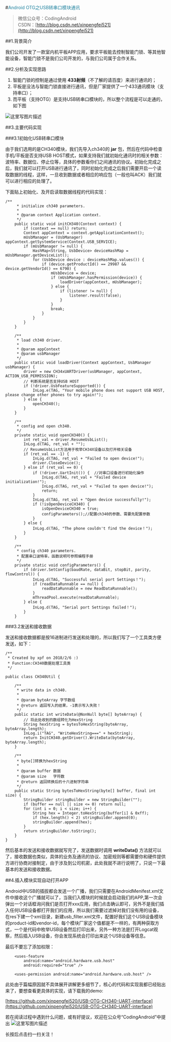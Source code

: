 
#<span  style="color:#1e819e;">Android OTG之USB转串口模块通讯</span>

>微信公众号：CodingAndroid  
CSDN：[http://blog.csdn.net/xinpengfei521](http://blog.csdn.net/xinpengfei521)

##1.背景简介

我们公司开发了一款室内机平板APP应用，要求平板能去控制智能门锁、等其他智能设备，智能门锁不是我们公司开发的，与我们公司属于合作关系。

##2.分析及实现思路
	
1. 智能门锁的控制是通过使用 **433射频**（不了解的请百度）来进行通讯的；
2. 平板是没法与智能门锁直接进行通讯，但是厂家提供了一个433通讯模块（支持串口）；
3. 而平板（支持OTG）是支持USB转串口模块的，所以整个流程是可以走通的，如下图

![这里写图片描述](https://img-blog.csdn.net/20180401005034848?watermark/2/text/aHR0cHM6Ly9ibG9nLmNzZG4ubmV0L3hpbnBlbmdmZWk1MjE=/font/5a6L5L2T/fontsize/400/fill/I0JBQkFCMA==/dissolve/70)

##3.主要代码实现

###3.1初始化USB转串口模块

由于我们选用的是CH340模块，我们先导入ch340的 **jar** 包，然后在代码中检查手机/平板是否支持USB HOST模式，如果支持我们就初始化通讯时的相关参数：波特率、数据位、停止位等，具体的参数看你们之间通讯的协议。初始化完成之后，我们就可以打开USB进行通讯了，同时初始化完成之后我们需要开启一个读取数据的线程，这样，一旦收到数据或者相应的响应包（一般也叫ACK）我们就可以进行相应的处理了。

下面贴上初始化、及开启读取数据线程的代码实现：

```
/**
     * initialize ch340 parameters.
     *
     * @param context Application context.
     */
    public static void initCH340(Context context) {
        if (context == null) return;
        Context appContext = context.getApplicationContext();
        mUsbManager = (UsbManager) appContext.getSystemService(Context.USB_SERVICE);
        if (mUsbManager != null) {
            HashMap<String, UsbDevice> deviceHashMap = mUsbManager.getDeviceList();
            for (UsbDevice device : deviceHashMap.values()) {
                if (device.getProductId() == 29987 && device.getVendorId() == 6790) {
                    mUsbDevice = device;
                    if (mUsbManager.hasPermission(device)) {
                        loadDriver(appContext, mUsbManager);
                    } else {
                        if (listener != null) {
                            listener.result(false);
                        }
                    }
                    break;
                }
            }
        }
    }

    /**
     * load ch340 driver.
     *
     * @param appContext
     * @param usbManager
     */
    public static void loadDriver(Context appContext, UsbManager usbManager) {
        driver = new CH34xUARTDriver(usbManager, appContext, ACTION_USB_PERMISSION);
        // 判断系统是否支持USB HOST
        if (!driver.UsbFeatureSupported()) {
            InLog.e(TAG, "Your mobile phone does not support USB HOST, please change other phones to try again!");
        } else {
            openCH340();
        }
    }

    /**
     * config and open ch340.
     */
    private static void openCH340() {
        int ret_val = driver.ResumeUsbList();
        InLog.d(TAG, ret_val + "");
        // ResumeUsbList方法用于枚举CH34X设备以及打开相关设备
        if (ret_val == -1) {
            InLog.d(TAG, ret_val + "Failed to open device!");
            driver.CloseDevice();
        } else if (ret_val == 0) {
            if (!driver.UartInit()) {  //对串口设备进行初始化操作
                InLog.d(TAG, ret_val + "Failed device initialization!");
                InLog.d(TAG, ret_val + "Failed to open device!");
                return;
            }
            InLog.d(TAG, ret_val + "Open device successfully!");
            if (!isOpenDeviceCH340) {
                isOpenDeviceCH340 = true;
                configParameters();//配置ch340的参数、需要先配置参数
            }
        } else {
            InLog.d(TAG, "The phone couldn't find the device！");
        }
    }

    /**
     * config ch340 parameters.
     * 配置串口波特率，函数说明可参照编程手册
     */
    private static void configParameters() {
        if (driver.SetConfig(baudRate, dataBit, stopBit, parity, flowControl)) {
            InLog.d(TAG, "Successful serial port Settings！");
            if (readDataRunnable == null) {
                readDataRunnable = new ReadDataRunnable();
            }
            mThreadPool.execute(readDataRunnable);
        } else {
            InLog.d(TAG, "Serial port Settings failed！");
        }
    }
```

###3.2发送和接收数据

发送和接收数据都是按16进制进行发送和处理的，所以我们写了一个工具类方便发送，如下：

```
/**
 * Created by xpf on 2018/2/6 :)
 * Function:CH340数据处理工具类
 */

public class CH340Util {

    /**
     * write data in ch340.
     *
     * @param byteArray 字节数组
     * @return 返回写入的结果，-1表示写入失败！
     */
    public static int writeData(@NonNull byte[] byteArray) {
        // 将此处收到的数组转化为HexString
        String hexString = bytesToHexString(byteArray, byteArray.length);
        InLog.i("TAG", "WriteHexString===" + hexString);
        return InitCH340.getDriver().WriteData(byteArray, byteArray.length);
    }

    /**
     * byte[]转换为hexString
     *
     * @param buffer 数据
     * @param size   字符数
     * @return 返回转换后的十六进制字符串
     */
    public static String bytesToHexString(byte[] buffer, final int size) {
        StringBuilder stringBuilder = new StringBuilder("");
        if (buffer == null || size <= 0) return null;
        for (int i = 0; i < size; i++) {
            String hex = Integer.toHexString(buffer[i] & 0xff);
            if (hex.length() < 2) stringBuilder.append(0);
            stringBuilder.append(hex);
        }
        return stringBuilder.toString();
    }
}
```

然后基本的发送和接收数据就写完了，发送数据时调用 **writeData()** 方法就可以了，接收数据也类似，具体的业务及通讯的协议、加密规则等都需要你和硬件提供方进行协商对接制定，由于涉及到公司机密，此处我就不进行说明了，只说一下最基本的发送和接收数据。

##4.插入模块实现自动打开APP

Android中USB的插拔都会发送一个广播，我们只需要在AndroidMenifest.xml文件中接收这个广播就可以了，当我们入模块的时候就会启动我们的APP,第一次会弹出一个对话框询问我们是否打开xxx应用，我们点击确认即可，另外不是我们插入任何USB设备都打开我们的应用，所以我们需要过滤掉对我们没有用的设备，在res下建一个xml目录，新建usb_filter.xml文件，配置好我们这个USB设备模块的product-id和vendor-id，每个模块厂家这个值都是不一样的，有两种获取方式，一个是代码中枚举USB设备然后打印出来，另外一种方法是打开Logcat观察，然后插入USB设备，你会发现系统会打印出来这个USB设备等信息。

最后不要忘了添加权限：

```
	<uses-feature
        android:name="android.hardware.usb.host"
        android:required="true" />

    <uses-permission android:name="android.hardware.usb.host" />
```

此处由于篇幅原因就不具体展开讲解更多细节了，核心的代码和实现我都已经贴出来了，要想查看更具体的实现，请下载我的demo:

[https://github.com/xinpengfei520/USB-OTG-CH340-UART-interface](https://github.com/xinpengfei520/USB-OTG-CH340-UART-interface)


若在阅读过程中遇到什么问题，或有好提议，欢迎在公众号“CodingAndroid”中提出
![这里写图片描述](http://img.blog.csdn.net/20170911223615073)

长按后点击扫一扫关注！